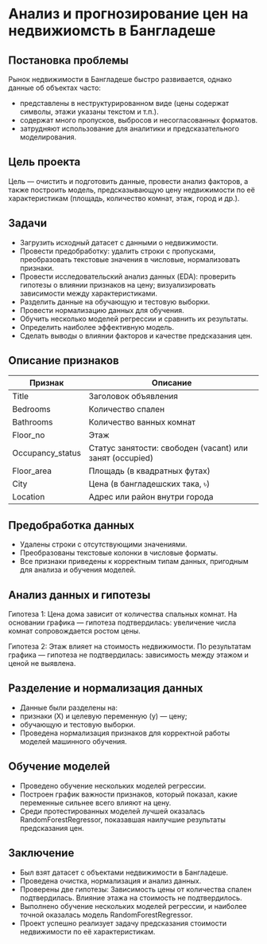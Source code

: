 # Анализ и прогнозирование цен на недвижиомсть в Бангладеше

## Постановка проблемы

Рынок недвижимости в Бангладеше быстро развивается, однако данные об объектах часто:
- представлены в неструктурированном виде (цены содержат символы, этажи указаны текстом и т.п.).
- содержат много пропусков, выбросов и несогласованных форматов.
- затрудняют использование для аналитики и предсказательного моделирования.

## Цель проекта

Цель — очистить и подготовить данные, провести анализ факторов, а также построить модель, предсказывающую цену недвижимости по её характеристикам (площадь, количество комнат, этаж, город и др.).

## Задачи

- Загрузить исходный датасет с данными о недвижимости.
- Провести предобработку:
  удалить строки с пропусками, 
  преобразовать текстовые значения в числовые, 
  нормализовать признаки.
- Провести исследовательский анализ данных (EDA):
  проверить гипотезы о влиянии признаков на цену;
  визуализировать зависимости между характеристиками.
- Разделить данные на обучающую и тестовую выборки.
- Провести нормализацию данных для обучения.
- Обучить несколько моделей регрессии и сравнить их результаты.
- Определить наиболее эффективную модель.
- Сделать выводы о влиянии факторов и качестве предсказания цен.

## Описание признаков 

|Признак|Описание|
|--------|----------|
|Title|Заголовок объявления|
|Bedrooms|Количество спален|
|Bathrooms|Количество ванных комнат|
|Floor_no|Этаж|
|Occupancy_status|Статус занятости: свободен (vacant) или занят (occupied)|
|Floor_area|Площадь (в квадратных футах)|
|City|Цена (в бангладешских така, ৳)|
|Location|Адрес или район внутри города|

## Предобработка данных

- Удалены строки с отсутствующими значениями.
- Преобразованы текстовые колонки в числовые форматы.
- Все признаки приведены к корректным типам данных, пригодным для анализа и обучения моделей.

## Анализ данных и гипотезы

Гипотеза 1:
Цена дома зависит от количества спальных комнат.
На основании графика — гипотеза подтвердилась: увеличение числа комнат сопровождается ростом цены.

Гипотеза 2:
Этаж влияет на стоимость недвижимости.
По результатам графика — гипотеза не подтвердилась: зависимость между этажом и ценой не выявлена.

## Разделение и нормализация данных

- Данные были разделены на:
- признаки (X) и целевую переменную (y) — цену;
- обучающую и тестовую выборки.
- Проведена нормализация признаков для корректной работы моделей машинного обучения.

## Обучение моделей

- Проведено обучение нескольких моделей регрессии.
- Построен график важности признаков, который показал, какие переменные сильнее всего влияют на цену.
- Среди протестированных моделей лучшей оказалась RandomForestRegressor, показавшая наилучшие результаты предсказания цен.

## Заключение

- Был взят датасет с объектами недвижимости в Бангладеше.
- Проведена очистка, нормализация и анализ данных.
- Проверены две гипотезы:
  Зависимость цены от количества спален подтвердилась.
  Влияние этажа на стоимость не подтвердилось.
- Выполнено обучение нескольких моделей регрессии, и наиболее точной оказалась модель RandomForestRegressor.
- Проект успешно реализует задачу предсказания стоимости недвижимости по её характеристикам.
